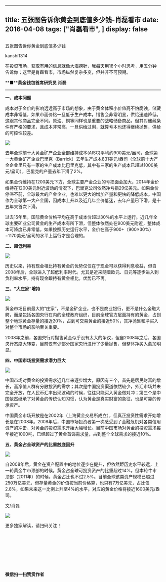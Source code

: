 
---
title:  五张图告诉你黄金到底值多少钱-肖磊看市
date: 2016-04-08
tags: ["肖磊看市", ]
display: false
---


## 



五张图告诉你黄金到底值多少钱




kanshi1314




在投资市场，获取有用的信息就像大海捞针，我每天用18个小时思考，用五分钟告诉你；这里是肖磊看市，市场纵然复杂多变，但并非不可预期。


**■****黄金钱包首席研究员 肖磊**

****

**一、成本问题**<a name="OLE_LINK6"></a>

成本对于金价的影响远远高于市场的想象，由于黄金体积小价值高不怕腐蚀，储藏成本非常低，如果市面价格一旦低于生产成本，惜售会非常明显，供给迅速降低。这跟其他商品完全不同。原油、铜等同样也是重要的战略储备商品，但其对储藏条件有严格的要求，且成本非常高，一旦供给过剩，就算亏本也还得继续抛售，供给的可控性较差。

<img data-s="300,640" data-type="png" src="http://mmbiz.qpic.cn/mmbiz/rIYcHn0KrPQic300r1jXfg1nWPPGzTXAcalNwhwZvvZHVnMbqpkU3DK068zUsp7kLwqWFOmuBkjJLFAMezU3bLw/0?wx_fmt=png" data-ratio="0.5557553956834532" data-w=""/>

去年全球前十大黄金矿产企业全部维持成本(AISC)平均约900美元/盎司，全球第一大黄金矿产企业巴里克（<a name="OLE_LINK1"></a><a name="OLE_LINK2">Barrick</a>）去年生产成本831美元/盎司（全球前十大产金企业里只有一家的生产成本比巴里克低，其中有三家的生产成本已超过1000美元/盎司），巴里克的产量去年下滑了2%。

如果金价维持在1200美元下方，全球主要产金企业的亏损面会加大，2014年金价维持在1200美元附近波动的情况下，巴里克公司依然净亏损29亿美元。如果金价停滞不前，全球最大的产金企业，也难以更大的增加产量和更快的降低成本。中国作为全球第一大产金国，因成本上升以及近几年金价低迷，去年产量已下滑，是十五年来首次下滑。

过去15年里，国际黄金价格平均在高于成本价超过30%的水平上运行。近几年全球主要矿业公司黄金的生产成本有所下滑，但整体依然处在900美元附近，整体成本可降度已非常低。如果按照历史运行水平，金价在高于900+（900×30%）=1170美元/盎司的水平上运行才是合理的。



**二、超低利率**

<img data-s="300,640" data-type="png" src="http://mmbiz.qpic.cn/mmbiz/rIYcHn0KrPQic300r1jXfg1nWPPGzTXAcwM7z6JSR5NhZjNKMJnAv8WWWx8XSxh3MATxezkOibib3WJHDztCVYJ4Q/0?wx_fmt=png" data-ratio="0.5683453237410072" data-w=""/>

历史以来，持有现金相比持有黄金的优势仅仅在于现金可以获得利息收益，但自2008年后，全球进入了超低利率时代。尤其是近来随着欧元、日元等逐步进入到负利率水平，持有现金跟持有黄金相比，优势已不再。



**三、“大庄家”增持**

<img data-s="300,640" data-type="png" src="http://mmbiz.qpic.cn/mmbiz/rIYcHn0KrPQic300r1jXfg1nWPPGzTXAc8l11IicA0vx8vCbApEd6ia9Zmf5NElQ4icV43Sa7Wia9jw5G1bbEd3rGlw/0?wx_fmt=png" data-ratio="0.5629496402877698" data-w=""/>

黄金市场目前最大的“庄家”，不是金矿企业，也不是商业银行，更不是什么金融大鳄，而是包括各国央行在内的全球政府组织，目前全球官方层面持有的黄金，占到整个地球黄金存量的接近20%，占到可交易黄金的接近50%，其净抛售和净买入对整个市场的影响至关重要。

2008年之前，各国央行对抛售黄金似乎没有太大的争议，但自2008年之后，各国央行态度大转变，目前仅有少部分国家央行进行了少量抛售，但整体净买入愈加明显。



**四、中国市场投资需求潜力巨大**

<img data-s="300,640" data-type="png" src="http://mmbiz.qpic.cn/mmbiz/rIYcHn0KrPQic300r1jXfg1nWPPGzTXAchbj4mLSiab5vAwPf5vYYH2nEkZkxD1aegpbDB7Pqv4YGFF6x8Bph3hQ/0?wx_fmt=png" data-ratio="0.5665467625899281" data-w=""/>

中国市场对黄金的投资需求近几年来逐步增大，原因有三个，首先是居民财富的增长，高净值人群有分散投资的需求；其次是中国投资渠道依然较少，外汇市场并未完全开放，在人民币汇率出现波动的时候，往往只能买入黄金做对冲；第三个是中国依然继承了对黄金的传统认知习惯，认为黄金是真实财富的象征，也是可靠的传承资产。

中国黄金市场开放是在2002年（上海黄金交易所成立），但真正投资性需求开始增长是在2008年。2008年后，中国市场投资者第一次感受到了金融危机对各类信用资产的冲击，对黄金的投资需求开始大幅增长。目前中国市场对黄金的投资需求每年接近1000吨，已经超过了黄金首饰需求量，占到整个全球需求的接近10%。



**五、黄金占全球资产的比重触底回升**

<img data-s="300,640" data-type="jpeg" src="http://mmbiz.qpic.cn/mmbiz/rIYcHn0KrPQic300r1jXfg1nWPPGzTXAcoQA6E6m4ovYIecm1RcOvzia1SlZYTmlqjNqH5klUZaGa4Iky2SzyTuA/0?wx_fmt=jpeg" data-ratio="0.6330935251798561" data-w=""/>

自2008年后，黄金在资产配置中的地位逐步在提升，但依然距历史水平较远，上一轮黄金牛市顶部的时候，黄金占全球可投资资产的比重超过14%，但本轮牛市顶部（2011年）的时候，黄金占比也不过2.5%。目前全球该类资产规模已超过250万亿美元，但存量黄金的价值按当前价格算，也只有7万亿美元，占比仅2.8%，如果未来这一比例上升至4%的水平，对应的黄金价格将接近1600美元/盎司。

文/肖磊



<img data-type="png" data-ratio="1" data-w="129" src="http://mmbiz.qpic.cn/mmbiz/rIYcHn0KrPQLCMgr8upEGB7v07MSYgD7VRIia6iaZYL789DVroJlGyJbaNha61iaaCYDSRZIDjUdiaWUpDNgKysObg/640?wx_fmt=png" style="box-sizing: border-box !important; word-wrap: break-word !important; width: auto !important; visibility: visible !important;"/>

更多独家解读，请扫码关注！





&nbsp;

&nbsp;

&nbsp;

&nbsp;




**微信扫一扫赞赏作者**













